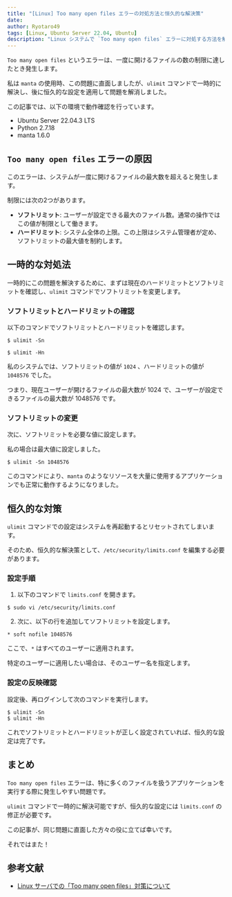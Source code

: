 ```yaml
---
title: "[Linux] Too many open files エラーの対処方法と恒久的な解決策"
date: 
author: Ryotaro49
tags: [Linux, Ubuntu Server 22.04, Ubuntu]
description: "Linux システムで `Too many open files` エラーに対処する方法を解説します。`ulimit` コマンドを使った一時的な対策と `/etc/security/limits.conf` を編集して恒久的に設定する方法を紹介します。"  
---
```


`Too many open files` というエラーは、一度に開けるファイルの数の制限に達したとき発生します。

私は `manta` の使用時、この問題に直面しましたが、`ulimit` コマンドで一時的に解決し、後に恒久的な設定を適用して問題を解消しました。

この記事では、以下の環境で動作確認を行っています。

- Ubuntu Server 22.04.3 LTS
- Python 2.7.18
- manta 1.6.0

## `Too many open files` エラーの原因

このエラーは、システムが一度に開けるファイルの最大数を超えると発生します。

制限には次の2つがあります。

- **ソフトリミット**: ユーザーが設定できる最大のファイル数。通常の操作ではこの値が制限として働きます。
- **ハードリミット**: システム全体の上限。この上限はシステム管理者が定め、ソフトリミットの最大値を制約します。

## 一時的な対処法

一時的にこの問題を解決するために、まずは現在のハードリミットとソフトリミットを確認し、`ulimit` コマンドでソフトリミットを変更します。

### ソフトリミットとハードリミットの確認

以下のコマンドでソフトリミットとハードリミットを確認します。

```bash:title=ソフトリミットを確認
$ ulimit -Sn
```

```bash:title=ハードリミットを確認
$ ulimit -Hn
```

私のシステムでは、ソフトリミットの値が `1024` 、ハードリミットの値が `1048576` でした。

つまり、現在ユーザーが開けるファイルの最大数が 1024 で、ユーザーが設定できるファイルの最大数が 1048576 です。

### ソフトリミットの変更

次に、ソフトリミットを必要な値に設定します。

私の場合は最大値に設定しました。

```bash:title=ソフトリミットを設定
$ ulimit -Sn 1048576
```

このコマンドにより、`manta` のようなリソースを大量に使用するアプリケーションでも正常に動作するようになりました。

## 恒久的な対策

`ulimit` コマンドでの設定はシステムを再起動するとリセットされてしまいます。

そのため、恒久的な解決策として、`/etc/security/limits.conf` を編集する必要があります。

### 設定手順

1. 以下のコマンドで `limits.conf` を開きます。

```bash:title=limits.confを開く
$ sudo vi /etc/security/limits.conf
```

2. 次に、以下の行を追加してソフトリミットを設定します。

```bash:title=ソフトリミットの指定を追加
* soft nofile 1048576
```

ここで、`*` はすべてのユーザーに適用されます。

特定のユーザーに適用したい場合は、そのユーザー名を指定します。

### 設定の反映確認

設定後、再ログインして次のコマンドを実行します。

```bash:title=ソフトリミットとハードリミットの確認
$ ulimit -Sn
$ ulimit -Hn
```

これでソフトリミットとハードリミットが正しく設定されていれば、恒久的な設定は完了です。

## まとめ

`Too many open files` エラーは、特に多くのファイルを扱うアプリケーションを実行する際に発生しやすい問題です。

`ulimit` コマンドで一時的に解決可能ですが、恒久的な設定には `limits.conf` の修正が必要です。

この記事が、同じ問題に直面した方々の役に立てば幸いです。

それではまた！

## 参考文献
- [Linux サーバでの「Too many open files」対策について](https://akishin.hatenablog.jp/entry/20130213/1360711554) 
